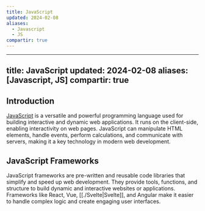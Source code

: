 ```yaml
---
title: JavaScript
updated: 2024-02-08
aliases:
  - Javascript
  - JS
compartir: true
---
```

---
title: JavaScript
updated: 2024-02-08
aliases: [Javascript, JS]
compartir: true
---

## Introduction

[JavaScript](https://en.wikipedia.org/wiki/JavaScript) is a versatile and powerful programming language used for building interactive and dynamic web applications. It runs on the client-side, enabling interactivity on web pages. JavaScript can manipulate HTML elements, handle events, perform calculations, and communicate with servers, making it a key technology in modern web development.

## JavaScript Frameworks

JavaScript frameworks are pre-written and reusable code libraries that simplify and speed up web development. They provide tools, functions, and structure to build dynamic and interactive websites or applications. Frameworks like React, Vue, [[./Svelte|Svelte]], and Angular make it easier to handle complex logic and create engaging user interfaces.
